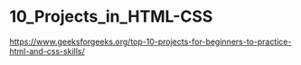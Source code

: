 # 10_Projects_in_HTML-CSS
https://www.geeksforgeeks.org/top-10-projects-for-beginners-to-practice-html-and-css-skills/
